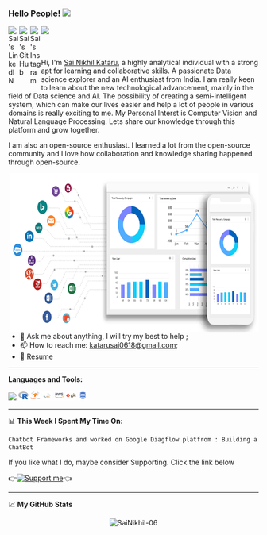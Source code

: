 ### Hello People! <img src="https://media.giphy.com/media/hvRJCLFzcasrR4ia7z/giphy.gif" width="25px">

<a href="https://www.linkedin.com/in/sainikhil-katara/">
  <img align="left" alt="Sai's LinkedIN" width="22px" src="https://raw.githubusercontent.com/peterthehan/peterthehan/master/assets/linkedin.svg" />
</a>

<a href="https://github.com/SaiNikhil-06">
  <img align="left" alt="Sai's GitHub" width="22px" src="https://edent.github.io/SuperTinyIcons/images/png/github.png" />
</a>

<a href="https://www.instagram.com/nik_hill_insta/">
  <img align="left" alt="Sai's Instagram" width="22px" src="https://edent.github.io/SuperTinyIcons/images/svg/instagram.svg" />
</a>

<!-- <a href="https://open.spotify.com/collection/tracks">
  <img align="left" alt="Sai's Spotify" width="22px" src="https://raw.githubusercontent.com/peterthehan/peterthehan/master/assets/spotify.svg" />
</a> -->

![](https://visitor-badge.glitch.me/badge?page_id=SaiNikhil-06.SaiNikhil-06)

<br />


Hi, I'm [Sai Nikhil Kataru](https://SaiNikhil-06.github.io/), a highly analytical individual with a strong apt for learning and collaborative skills. A passionate Data science explorer and an AI enthusiast from India. I am really keen to learn about the new technological advancement, mainly in the field of Data science and AI. The possibility of creating a semi-intelligent system, which can make our lives easier
and help a lot of people in various domains is really exciting to me. My Personal Interst is Computer Vision and Natural Language Processing. Lets share our knowledge through this platform and grow together.

I am also an open-source enthusiast. I learned a lot from the open-source community and I love how collaboration and knowledge sharing happened through open-source.


  <img align="right" alt="GIF" src="ds4.gif" width="500" height="320" />
  
- 💬 Ask me about anything, I will try my best to help ;
- 📫 How to reach me: [katarusai0618@gmail.com](mailto:katarusai06@gmail.com);
- 📝 [Resume](https://drive.google.com/file/d/1C-woPxh6Eiwx9zh00ru4MRkA2jWhuvg9/view?usp=sharing)

---

**Languages and Tools:**  

<code><img height="20" src="https://www.freepngimg.com/png/14702-python-logo-png-image"></code>
<code><img height="20" src="https://raw.githubusercontent.com/github/explore/80688e429a7d4ef2fca1e82350fe8e3517d3494d/topics/r/r.png"></code>
<code><img height="20" src="https://raw.githubusercontent.com/github/explore/80688e429a7d4ef2fca1e82350fe8e3517d3494d/topics/tensorflow/tensorflow.png"></code>
<code><img height="20" src="https://raw.githubusercontent.com/github/explore/5c058a388828bb5fde0bcafd4bc867b5bb3f26f3/topics/mysql/mysql.png"></code>
<code><img height="20" src="https://raw.githubusercontent.com/github/explore/80688e429a7d4ef2fca1e82350fe8e3517d3494d/topics/aws/aws.png"></code>
<code><img height="20" src="https://raw.githubusercontent.com/github/explore/80688e429a7d4ef2fca1e82350fe8e3517d3494d/topics/git/git.png"></code>
<code><img height="20" src="https://raw.githubusercontent.com/github/explore/80688e429a7d4ef2fca1e82350fe8e3517d3494d/topics/sql/sql.png"></code>

---

📊 **This Week I Spent My Time On:**
```text
Chatbot Frameworks and worked on Google Diagflow platfrom : Building a ChatBot
```

If you like what I do, maybe consider Supporting. Click the  link below 

👉<a href="https://www.buymeacoffee.com/SaiNRK" target="_blank"><img src="https://cdn.buymeacoffee.com/buttons/v2/default-red.png" alt="Support me" width="150" ></a>👈



---


📈 **My GitHub Stats**

<p align="center"> <img src="https://github-readme-stats.vercel.app/api?username=SaiNikhil-06&show_icons=true&theme=dracula&count_private=true" alt="SaiNikhil-06" />








